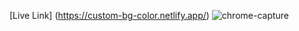 [Live Link] (https://custom-bg-color.netlify.app/)
![chrome-capture](https://user-images.githubusercontent.com/57871796/143395734-41f9b9ae-4844-4667-9cc5-72211b6cdcf7.gif)
